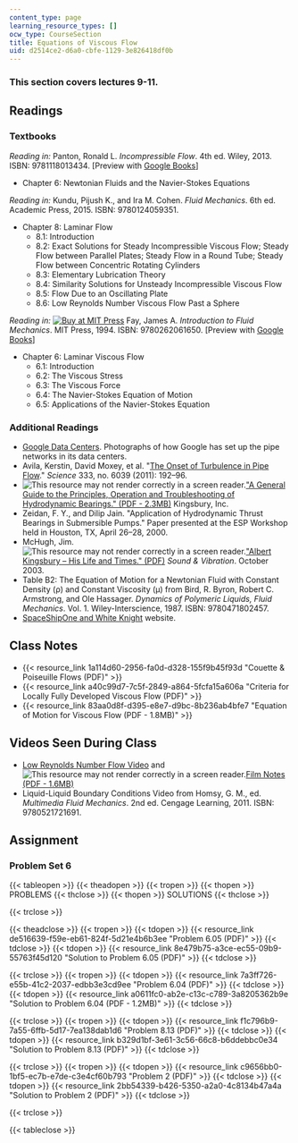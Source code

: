 ```yaml
---
content_type: page
learning_resource_types: []
ocw_type: CourseSection
title: Equations of Viscous Flow
uid: d2514ce2-d6a0-cbfe-1129-3e826418df0b
---
```


### This section covers lectures 9-11.

Readings
--------

### Textbooks

_Reading in:_ Panton, Ronald L. _Incompressible Flow_. 4th ed. Wiley, 2013. ISBN: 9781118013434. \[Preview with [Google Books](http://books.google.com/books?id=sa4eAAAAQBAJ&pg=PAfrontcover)\]

*   Chapter 6: Newtonian Fluids and the Navier-Stokes Equations

_Reading in:_ Kundu, Pijush K., and Ira M. Cohen. _Fluid Mechanics_. 6th ed. Academic Press, 2015. ISBN: 9780124059351.

*   Chapter 8: Laminar Flow
    *   8.1: Introduction
    *   8.2: Exact Solutions for Steady Incompressible Viscous Flow; Steady Flow between Parallel Plates; Steady Flow in a Round Tube; Steady Flow between Concentric Rotating Cylinders
    *   8.3: Elementary Lubrication Theory
    *   8.4: Similarity Solutions for Unsteady Incompressible Viscous Flow
    *   8.5: Flow Due to an Oscillating Plate
    *   8.6: Low Reynolds Number Viscous Flow Past a Sphere

_Reading in:_ [![Buy at MIT
Press](/images/mp_logo.gif)](https://mitpress.mit.edu/9780262061650) Fay, James A. _Introduction to Fluid Mechanics_. MIT Press, 1994. ISBN: 9780262061650. \[Preview with [Google Books](http://books.google.com/books?id=XGVpue4954wC&pg=PAfrontcover)\]

*   Chapter 6: Laminar Viscous Flow
    *   6.1: Introduction
    *   6.2: The Viscous Stress
    *   6.3: The Viscous Force
    *   6.4: The Navier-Stokes Equation of Motion
    *   6.5: Applications of the Navier-Stokes Equation

### Additional Readings

*   [Google Data Centers](http://www.google.com/about/datacenters/gallery/#/). Photographs of how Google has set up the pipe networks in its data centers.
*   Avila, Kerstin, David Moxey, et al. "[The Onset of Turbulence in Pipe Flow](http://dx.doi.org/10.1126/science.1203223)." _Science_ 333, no. 6039 (2011): 192–96.
*   ![This resource may not render correctly in a screen reader.](/images/inacessible.gif)["A General Guide to the Principles, Operation and Troubleshooting of Hydrodynamic Bearings." (PDF - 2.3MB)](http://www.kingsbury.com/pdf/universe_brochure.pdf) Kingsbury, Inc.
*   Zeidan, F. Y., and Dilip Jain. "Application of Hydrodynamic Thrust Bearings in Submersible Pumps." Paper presented at the ESP Workshop held in Houston, TX, April 26–28, 2000.
*   McHugh, Jim. ![This resource may not render correctly in a screen reader.](/images/inacessible.gif)["Albert Kingsbury – His Life and Times." (PDF)](http://www.massengineers.com/Documents/albert_kingsbury.pdf) _Sound & Vibration_. October 2003.
*   Table B2: The Equation of Motion for a Newtonian Fluid with Constant Density (ρ) and Constant Viscosity (μ) from Bird, R. Byron, Robert C. Armstrong, and Ole Hassager. _Dynamics of Polymeric Liquids, Fluid Mechanics_. Vol. 1. Wiley-Interscience, 1987. ISBN: 9780471802457.
*   [SpaceShipOne and White Knight](https://airandspace.si.edu/multimedia-gallery/spaceshipone-and-white-knightnasm-9a03260jpg) website.

Class Notes
-----------

*   {{< resource_link 1a114d60-2956-fa0d-d328-155f9b45f93d "Couette & Poiseuille Flows (PDF)" >}}
*   {{< resource_link a40c99d7-7c5f-2849-a864-5fcfa15a606a "Criteria for Locally Fully Developed Viscous Flow (PDF)" >}}
*   {{< resource_link 83aa0d8f-d395-e8e7-d9bc-8b236ab4bfe7 "Equation of Motion for Viscous Flow (PDF - 1.8MB)" >}}

Videos Seen During Class
------------------------

*   [Low Reynolds Number Flow Video](https://youtu.be/51-6QCJTAjU) and ![This resource may not render correctly in a screen reader.](/images/inacessible.gif)[Film Notes (PDF - 1.6MB)](http://web.mit.edu/hml/ncfmf/07LRNF.pdf)
*   Liquid-Liquid Boundary Conditions Video from Homsy, G. M., ed. _Multimedia Fluid Mechanics_. 2nd ed. Cengage Learning, 2011. ISBN: 9780521721691.

Assignment
----------

### Problem Set 6

{{< tableopen >}}
{{< theadopen >}}
{{< tropen >}}
{{< thopen >}}
PROBLEMS
{{< thclose >}}
{{< thopen >}}
SOLUTIONS
{{< thclose >}}

{{< trclose >}}

{{< theadclose >}}
{{< tropen >}}
{{< tdopen >}}
{{< resource_link de516639-f59e-eb61-824f-5d21e4b6b3ee "Problem 6.05 (PDF)" >}}
{{< tdclose >}}
{{< tdopen >}}
{{< resource_link 8e479b75-a3ce-ec55-09b9-55763f45d120 "Solution to Problem 6.05 (PDF)" >}}
{{< tdclose >}}

{{< trclose >}}
{{< tropen >}}
{{< tdopen >}}
{{< resource_link 7a3ff726-e55b-41c2-2037-edbb3e3cd9ee "Problem 6.04 (PDF)" >}}
{{< tdclose >}}
{{< tdopen >}}
{{< resource_link a0611fc0-ab2e-c13c-c789-3a8205362b9e "Solution to Problem 6.04 (PDF - 1.2MB)" >}}
{{< tdclose >}}

{{< trclose >}}
{{< tropen >}}
{{< tdopen >}}
{{< resource_link f1c796b9-7a55-6ffb-5d17-7ea138dab1d6 "Problem 8.13 (PDF)" >}}
{{< tdclose >}}
{{< tdopen >}}
{{< resource_link b329d1bf-3e61-3c56-66c8-b6ddebbc0e34 "Solution to Problem 8.13 (PDF)" >}}
{{< tdclose >}}

{{< trclose >}}
{{< tropen >}}
{{< tdopen >}}
{{< resource_link c9656bb0-1bf5-ec7b-e7de-c3e4cf60b793 "Problem 2 (PDF)" >}}
{{< tdclose >}}
{{< tdopen >}}
{{< resource_link 2bb54339-b426-5350-a2a0-4c8134b47a4a "Solution to Problem 2 (PDF)" >}}
{{< tdclose >}}

{{< trclose >}}

{{< tableclose >}}